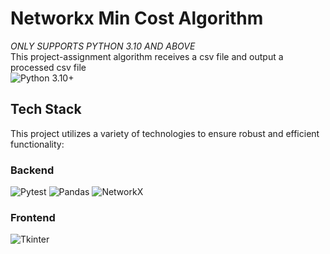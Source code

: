 # Networkx Min Cost Algorithm
_ONLY SUPPORTS PYTHON 3.10 AND ABOVE_<br/>
This project-assignment algorithm receives a csv file and output a processed csv file<br/>
![Python 3.10+](https://img.shields.io/badge/Python-3.10%2B-blue.svg) 

## Tech Stack

This project utilizes a variety of technologies to ensure robust and efficient functionality:

### Backend

![Pytest](https://img.shields.io/badge/tested%20with-pytest-green.svg)
![Pandas](https://img.shields.io/badge/using-pandas-blue.svg)
![NetworkX](https://img.shields.io/badge/using-NetworkX-brightgreen.svg)

### Frontend

![Tkinter](https://img.shields.io/badge/GUI-Tkinter-blue.svg) 
